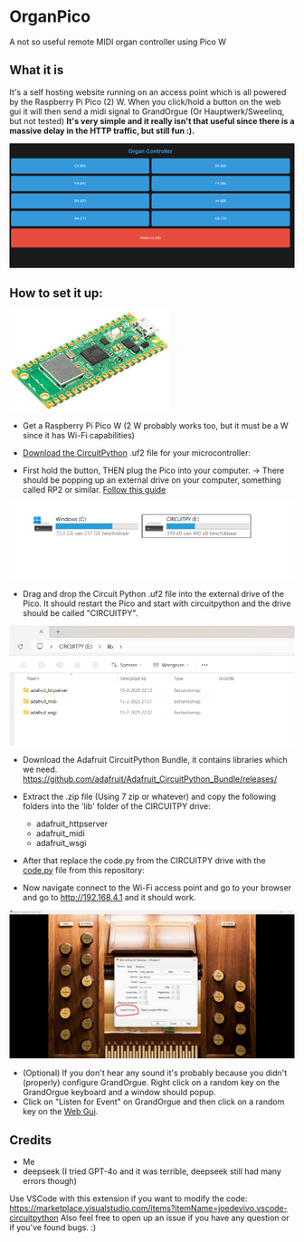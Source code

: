 # OrganPico
A not so useful remote MIDI organ controller using Pico W 

## What it is
It's a self hosting website running on an access point which is all powered by the Raspberry Pi Pico (2) W. 
When you click/hold a button on the web gui it will then send a midi signal to GrandOrgue (Or Hauptwerk/Sweelinq, but not tested)
**It's very simple and it really isn't that useful since there is a massive delay in the HTTP traffic, but still fun :).**

![Screenshot of the web gui](https://github.com/klierdev/OrganPico/blob/main/Screenshots/WebGui.png?raw=true)



## How to set it up:

![Photo of Pico W](https://raw.githubusercontent.com/klierdev/OrganPico/refs/heads/main/Screenshots/PicoW.jfif?raw=true)

- Get a Raspberry Pi Pico W (2 W probably works too, but it must be a W since it has Wi-Fi capabilities)

- [Download the CircuitPython](https://circuitpython.org/downloads) .uf2 file for your microcontroller: 


- First hold the button, THEN plug the Pico into your computer. -> There should be popping up an external drive on your computer, something called RP2 or similar. [Follow this guide](https://learn.adafruit.com/getting-started-with-raspberry-pi-pico-circuitpython/circuitpython)


![Photo of external drives](https://github.com/klierdev/OrganPico/blob/main/Screenshots/Drives.png?raw=true)
- Drag and drop the Circuit Python .uf2 file into the external drive of the Pico. It should restart the Pico and start with circuitpython and the drive should be called "CIRCUITPY".


![Photo of installed libraries](https://github.com/klierdev/OrganPico/blob/main/Screenshots/Libraries.png?raw=true)
- Download the Adafruit CircuitPython Bundle, it contains libraries which we need. https://github.com/adafruit/Adafruit_CircuitPython_Bundle/releases/
- Extract the .zip file (Using 7 zip or whatever) and copy the following folders into the 'lib' folder of the CIRCUITPY drive:
   - adafruit_httpserver
   - adafruit_midi
   - adafruit_wsgi

- After that replace the code.py from the CIRCUITPY drive with the [code.py](https://github.com/klierdev/OrganPico/blob/main/code.py) file from this repository:
- Now navigate connect to the Wi-Fi access point and go to your browser and go to http://192.168.4.1 and it should work.

![Photo of MIDI settings in GrandOrgue](https://github.com/klierdev/OrganPico/blob/main/Screenshots/MidiSettings_GrandOrgue.png)
- (Optional) If you don't hear any sound it's probably because you didn't (properly) configure GrandOrgue. Right click on a random key on the GrandOrgue keyboard and a window should popup.
- Click on "Listen for Event" on GrandOrgue and then click on a random key on the [Web Gui](http://192.168.4.1).


## Credits
- Me
- deepseek (I tried GPT-4o and it was terrible, deepseek still had many errors though)

Use VSCode with this extension if you want to modify the code: https://marketplace.visualstudio.com/items?itemName=joedevivo.vscode-circuitpython
Also feel free to open up an issue if you have any question or if you've found bugs. :)
